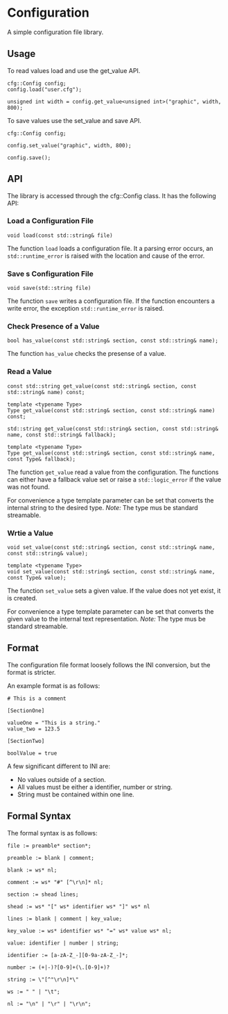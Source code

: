 
# Configuration

A simple configuration file library.

## Usage

To read values load and use the get_value API.

    cfg::Config config;    
    config.load("user.cfg");
    
    unsigned int width = config.get_value<unsigned int>("graphic", width, 800);
    
To save values use the set_value and save API.
    
    cfg::Config config;        
    
    config.set_value("graphic", width, 800);
    
    config.save();
    
## API

The library is accessed through the cfg::Config class. It has the following API:

### Load a Configuration File

    void load(const std::string& file)
    
The function `load` loads a configuration file. It a parsing error occurs,
an `std::runtime_error` is raised with the location and cause of the error.

### Save s Configuration File

    void save(std::string file)

The function `save` writes a configuration file. If the function encounters a 
write error, the exception `std::runtime_error` is raised.

### Check Presence of a Value

    bool has_value(const std::string& section, const std::string& name);
    
The function `has_value` checks the presense of a value.

### Read a Value

    const std::string get_value(const std::string& section, const std::string& name) const;

    template <typename Type>
    Type get_value(const std::string& section, const std::string& name) const;

    std::string get_value(const std::string& section, const std::string& name, const std::string& fallback);

    template <typename Type>
    Type get_value(const std::string& section, const std::string& name, const Type& fallback);
    
The function `get_value` read a value from the configuration. The functions
can either have a fallback value set or raise a `std::logic_error` if the
value was not found.

For convenience a type template parameter can be set that converts the internal
string to the desired type. 
*Note:* The type mus be standard streamable.

### Wrtie a Value

    void set_value(const std::string& section, const std::string& name, const std::string& value);

    template <typename Type>
    void set_value(const std::string& section, const std::string& name, const Type& value);

The function `set_value` sets a given value. If the value does not yet exist,
it is created.

For convenience a type template parameter can be set that converts the given 
value to the internal text representation. 
*Note:* The type mus be standard streamable.
    
## Format

The configuration file format loosely follows the INI conversion, but the 
format is stricter.

An example format is as follows:

    # This is a comment
    
    [SectionOne]
    
    valueOne = "This is a string."
    value_two = 123.5
    
    [SectionTwo]

    boolValue = true
    
A few significant different to INI are:

* No values outside of a section.
* All values must be either a identifier, number or string.
* String must be contained within one line.
    
## Formal Syntax    
    
The formal syntax is as follows:

    file := preamble* section*;
    
    preamble := blank | comment;
    
    blank := ws* nl;
    
    comment := ws* "#" [^\r\n]* nl;
    
    section := shead lines;
    
    shead := ws* "[" ws* identifier ws* "]" ws* nl
    
    lines := blank | comment | key_value;
    
    key_value := ws* identifier ws* "=" ws* value ws* nl;

    value: identifier | number | string;
    
    identifier := [a-zA-Z_-][0-9a-zA-Z_-]*;
    
    number := (+|-)?[0-9]+(\.[0-9]+)?
    
    string := \"[^"\r\n]*\"
    
    ws := " " | "\t";
    
    nl := "\n" | "\r" | "\r\n";